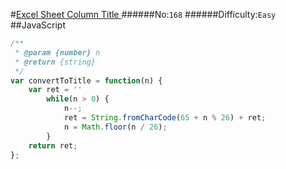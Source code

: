 #[Excel Sheet Column Title ](https://leetcode.com/problems/excel-sheet-column-title/)
######No:`168`
######Difficulty:`Easy`
##JavaScript

```javascript
/**
 * @param {number} n
 * @return {string}
 */
var convertToTitle = function(n) {
    var ret = ''
        while(n > 0) {
            n--;
            ret = String.fromCharCode(65 + n % 26) + ret;
            n = Math.floor(n / 26);
        }
    return ret;
};
```
